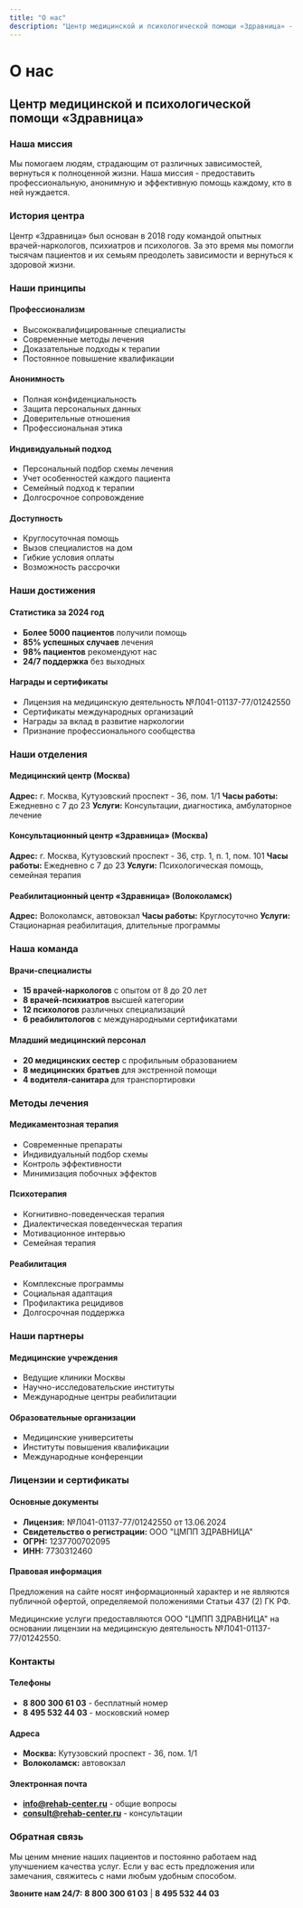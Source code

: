 ```yaml
---
title: "О нас"
description: "Центр медицинской и психологической помощи «Здравница» - профессиональная помощь зависимым с 2018 года."
---
```


# О нас

## Центр медицинской и психологической помощи «Здравница»

### Наша миссия
Мы помогаем людям, страдающим от различных зависимостей, вернуться к полноценной жизни. Наша миссия - предоставить профессиональную, анонимную и эффективную помощь каждому, кто в ней нуждается.

### История центра
Центр «Здравница» был основан в 2018 году командой опытных врачей-наркологов, психиатров и психологов. За это время мы помогли тысячам пациентов и их семьям преодолеть зависимости и вернуться к здоровой жизни.

### Наши принципы

#### Профессионализм
- Высококвалифицированные специалисты
- Современные методы лечения
- Доказательные подходы к терапии
- Постоянное повышение квалификации

#### Анонимность
- Полная конфиденциальность
- Защита персональных данных
- Доверительные отношения
- Профессиональная этика

#### Индивидуальный подход
- Персональный подбор схемы лечения
- Учет особенностей каждого пациента
- Семейный подход к терапии
- Долгосрочное сопровождение

#### Доступность
- Круглосуточная помощь
- Вызов специалистов на дом
- Гибкие условия оплаты
- Возможность рассрочки

### Наши достижения

#### Статистика за 2024 год
- **Более 5000 пациентов** получили помощь
- **85% успешных случаев** лечения
- **98% пациентов** рекомендуют нас
- **24/7 поддержка** без выходных

#### Награды и сертификаты
- Лицензия на медицинскую деятельность №Л041-01137-77/01242550
- Сертификаты международных организаций
- Награды за вклад в развитие наркологии
- Признание профессионального сообщества

### Наши отделения

#### Медицинский центр (Москва)
**Адрес:** г. Москва, Кутузовский проспект - 36, пом. 1/1
**Часы работы:** Ежедневно с 7 до 23
**Услуги:** Консультации, диагностика, амбулаторное лечение

#### Консультационный центр «Здравница» (Москва)
**Адрес:** г. Москва, Кутузовский проспект - 36, стр. 1, п. 1, пом. 101
**Часы работы:** Ежедневно с 7 до 23
**Услуги:** Психологическая помощь, семейная терапия

#### Реабилитационный центр «Здравница» (Волоколамск)
**Адрес:** Волоколамск, автовокзал
**Часы работы:** Круглосуточно
**Услуги:** Стационарная реабилитация, длительные программы

### Наша команда

#### Врачи-специалисты
- **15 врачей-наркологов** с опытом от 8 до 20 лет
- **8 врачей-психиатров** высшей категории
- **12 психологов** различных специализаций
- **6 реабилитологов** с международными сертификатами

#### Младший медицинский персонал
- **20 медицинских сестер** с профильным образованием
- **8 медицинских братьев** для экстренной помощи
- **4 водителя-санитара** для транспортировки

### Методы лечения

#### Медикаментозная терапия
- Современные препараты
- Индивидуальный подбор схемы
- Контроль эффективности
- Минимизация побочных эффектов

#### Психотерапия
- Когнитивно-поведенческая терапия
- Диалектическая поведенческая терапия
- Мотивационное интервью
- Семейная терапия

#### Реабилитация
- Комплексные программы
- Социальная адаптация
- Профилактика рецидивов
- Долгосрочная поддержка

### Наши партнеры

#### Медицинские учреждения
- Ведущие клиники Москвы
- Научно-исследовательские институты
- Международные центры реабилитации

#### Образовательные организации
- Медицинские университеты
- Институты повышения квалификации
- Международные конференции

### Лицензии и сертификаты

#### Основные документы
- **Лицензия:** №Л041-01137-77/01242550 от 13.06.2024
- **Свидетельство о регистрации:** ООО "ЦМПП ЗДРАВНИЦА"
- **ОГРН:** 1237700702095
- **ИНН:** 7730312460

#### Правовая информация
Предложения на сайте носят информационный характер и не являются публичной офертой, определяемой положениями Статьи 437 (2) ГК РФ.

Медицинские услуги предоставляются ООО "ЦМПП ЗДРАВНИЦА" на основании лицензии на медицинскую деятельность №Л041-01137-77/01242550.

### Контакты

#### Телефоны
- **8 800 300 61 03** - бесплатный номер
- **8 495 532 44 03** - московский номер

#### Адреса
- **Москва:** Кутузовский проспект - 36, пом. 1/1
- **Волоколамск:** автовокзал

#### Электронная почта
- **info@rehab-center.ru** - общие вопросы
- **consult@rehab-center.ru** - консультации

### Обратная связь

Мы ценим мнение наших пациентов и постоянно работаем над улучшением качества услуг. Если у вас есть предложения или замечания, свяжитесь с нами любым удобным способом.

**Звоните нам 24/7:**
**8 800 300 61 03** | **8 495 532 44 03**
